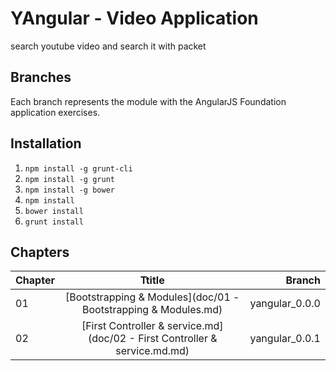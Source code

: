 # YAngular - Video Application

search youtube video and search it with packet

## Branches

Each branch represents the module with the AngularJS Foundation application exercises.

## Installation

1. `npm install -g grunt-cli`
2. `npm install -g grunt`
3. `npm install -g bower`
3. `npm install`
4. `bower install`
5. `grunt install`


## Chapters

| Chapter  |      Ttitle                   |  Branch        |
|----------|:-----------------------------:|---------------:|
| 01       |   [Bootstrapping & Modules](doc/01 - Bootstrapping & Modules.md) | yangular_0.0.0 |
| 02       |   [First Controller & service.md](doc/02 - First Controller & service.md.md) | yangular_0.0.1 |

